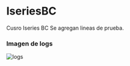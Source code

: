 # IseriesBC
Cusro Iseries BC
Se agregan lineas de prueba.

### Imagen de logs
![logs](https://raw.githubusercontent.com/Joanjll97/IseriesBC/main/Actividad_GIT_Iseries.png)
